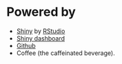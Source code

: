 # Powered by

- [Shiny](http://shiny.rstudio.com) by [RStudio](https://www.rstudio.com)
- [Shiny dashboard](http://rstudio.github.io/shinydashboard/)
- [Github](https://github.com)
- Coffee (the caffeinated beverage).
